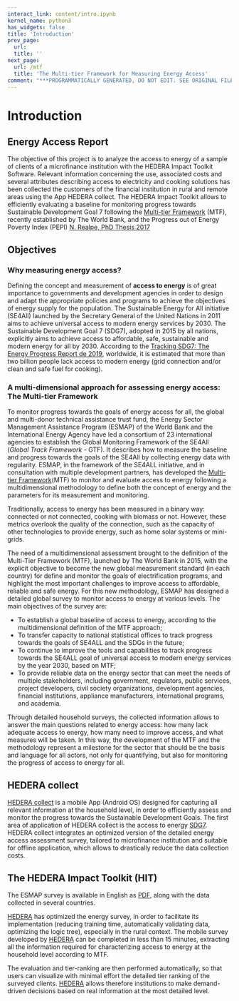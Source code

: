 ```yaml
---
interact_link: content/intro.ipynb
kernel_name: python3
has_widgets: false
title: 'Introduction'
prev_page:
  url: 
  title: ''
next_page:
  url: /mtf
  title: 'The Multi-tier Framework for Measuring Energy Access'
comment: "***PROGRAMMATICALLY GENERATED, DO NOT EDIT. SEE ORIGINAL FILES IN /content***"
---
```


# Introduction

## Energy Access Report

The objective of this project is to analyze the access to energy of a sample of clients of a microfinance institution with the HEDERA Impact Toolkit Software. 
Relevant information concerning the use, associated costs and several attributes describing access to electricity and cooking solutions has been collected the customers of the financial institution in rural and remote areas
using the App HEDERA collect.
The HEDERA Impact Toolkit allows to efficiently evaluating a baseline for monitoring progress towards Sustainable Development Goal 7 following the [Multi-tier Framework](https://www.esmap.org/node/55526) (MTF), recently established by The World Bank, and the
Progress out of Energy Poverty Index (PEPI) [N. Realpe, PhD Thesis 2017](https://depositonce.tu-berlin.de/handle/11303/6708)

## Objectives

### Why measuring energy access?
Defining the concept and measurement of **access to energy** is of great importance to governments and development agencies in order to design and adapt the appropriate policies and programs to achieve the objectives of energy supply for the population. The Sustainable Energy for All initiative (SE4All) launched by the Secretary General of the United Nations in 2011 aims to achieve universal access to modern energy services by 2030. The Sustainable Development Goal 7 (SDG7), adopted in 2015 by all nations, 
explicitly aims to achieve access to affordable, safe, sustainable and modern energy for all by 2030. 
According to the 
[Tracking SDG7: The Energy Progress Report de 2019](https://www.irena.org/publications/2019/May/Tracking-SDG7-The-Energy-Progress-Report-2019), worldwide, it is estimated that more than two billion people lack access to modern energy (grid connection and/or clean and safe fuel for cooking).

### A multi-dimensional approach for assessing energy access: The Multi-tier Framework
To monitor progress towards the goals of energy access for all, the global and multi-donor technical assistance trust fund, the Energy Sector Management Assistance Program (ESMAP) of the World Bank and the International Energy Agency have led a consortium of 23 international agencies to establish the Global Monitoring Framework of the SE4All (*Global Track Framework* - GTF).
It describes how to measure the baseline and progress towards the goals of the SE4All by collecting energy data with regularity.
ESMAP, in the framework of the SE4ALL initiative, and in consultation with multiple development partners, has developed the 
[Multi-tier Framework](https://www.esmap.org/node/5552)(MTF) to monitor and evaluate access to energy following a multidimensional methodology to define both the concept of energy and the parameters for its measurement and monitoring. 

Traditionally, access to energy has been measured in a binary way:  connected or not connected, cooking with biomass or not.  However, these metrics overlook the quality of the connection, such as the capacity of other technologies to provide energy, such as home solar systems or mini-grids. 

The need of a multidimensional assessment brought to the definition of the Multi-Tier Framework (MTF), launched by The World Bank
in 2015, with the explicit objective to become the new global measurement standard (in each country) for 
define and monitor the goals of electrification programs, and highlight  the most important challenges 
to improve access to affordable, reliable and safe energy.
For this new methodology, ESMAP has designed a detailed global survey to monitor access to energy at various levels. The main objectives of the survey are:


* To establish a global baseline of access to energy, according to the multidimensional definition of the MTF approach;
* To transfer capacity to national statistical offices to track progress towards the goals of SE4ALL and the SDGs in the future;
* To continue to improve the tools and capabilities to track progress towards the SE4ALL goal of universal access to modern energy services by the year 2030, based on MTF;
* To provide reliable data on the energy sector that can meet the needs of multiple stakeholders, including government, regulators, public services, project developers, civil society organizations, development agencies, financial institutions, appliance manufacturers, international programs, and academia.


Through detailed household surveys, the collected information allows 
to answer the main questions related to energy access: how many lack adequate access to energy, how many need to improve access, and what measures will be taken. In this way, the development of the MTF and the methodology represent a milestone for the sector that should be the basis and language for all actors, not only for quantifying, but also for monitoring the progress of access to energy for all.




## HEDERA collect
[HEDERA collect](http://hedera.online/sdg7/index.html) is a mobile App (Android OS) designed for
capturing all relevant information at the household level, in order to efficiently assess and monitor the progress towards
the Sustainable Development Goals. The first area of application of HEDERA collect is the access to energy 
[SDG7](https://sustainabledevelopment.un.org/sdg7). HEDERA collect integrates an optimized version 
of the detailed energy access assessment survey, 
tailored to microfinance institution and suitable for offline application, which allows to drastically reduce the data collection costs.

## The HEDERA Impact Toolkit (HIT)
The ESMAP survey is available in English as [PDF](https://datacatalog.worldbank.org/dataset/rwanda-multi-tier-framework-mtf-survey-2018), along with the data collected in several countries.

[HEDERA](http://hedera.online) has optimized the energy survey, 
in order to facilitate its implementation (reducing training time,
automatically validating data, optimizing the logic tree), especially in the rural context. 
The mobile survey developed by [HEDERA](http://hedera.online) can be completed 
in less than 15 minutes, extracting all the information required for characterizing access to energy at the household level according to MTF.

The evaluation and tier-ranking are then performed automatically, so that users can visualize with minimal effort the
detailed tier ranking of the surveyed clients.
[HEDERA](http://hedera.online) allows therefore institutions to make demand-driven decisions based on real information at the most detailed level.


